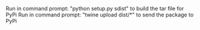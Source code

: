 Run in command prompt: "python setup.py sdist" to build the tar file for PyPi
Run in command prompt: "twine upload dist/*" to send the package to PyPi